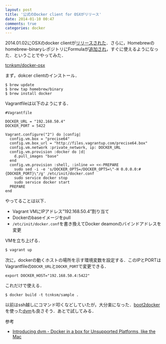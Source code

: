 ```yaml
---
layout: post
title: '公式のDocker client for OSXがリリース'
date: 2014-01-10 00:47
comments: true
categories: docker
---
```


2014.01.02にOSXのdocker clientが[リリースされた](https://github.com/dotcloud/docker/blob/master/CHANGELOG.md#073-2014-01-02)．さらに，Homebrewのhomebrew-binaryレポジトリにFormulaが[追加され](https://github.com/Homebrew/homebrew-binary/commit/9cbb003caab046c36aaa19c01a5357c296306198)，すぐに使えるようになった．ということでやってみた．

[tcnksm/docker-osx](https://github.com/tcnksm/docker-osx)

まず，dokcer clientのインストール．

```
$ brew update
$ brew tap homebrew/binary
$ brew install docker
```

Vagrantfileは以下のようにする．

```
#Vagrantfile

DOCKER_URL = "192.168.50.4"
DOCKER_PORT = 5422

Vagrant.configure("2") do |config|
  config.vm.box = "precise64"
  config.vm.box_url = "http://files.vagrantup.com/precise64.box"
  config.vm.network :private_network, ip: DOCKER_URL
  config.vm.provision :docker do |d|
    d.pull_images "base"
  end
  config.vm.provision :shell, :inline => <<-PREPARE
    sudo sed -i -e 's/DOCKER_OPTS=/DOCKER_OPTS=\"-H 0.0.0.0:#{DOCKER_PORT}\"/g' /etc/init/docker.conf
    sudo service docker stop
    sudo service docker start
  PREPARE
end
```

やってることは以下．

- Vagrant VMにIPアドレス”192.168.50.4”割り当て
- Dockerのbaseイメージをpull
- `/etc/init/docker.conf`を書き換えてDocker deamonのバインドアドレスを変更

VMを立ち上げる．

```bash
$ vagrant up
```

次に，dockerの動くホストの場所を示す環境変数を設定する．このIPとPORTはVagrantfileの`DOCKR_URL`と`DOCKR_PORT`で変更できる．

```
export DOCKER_HOST="192.168.50.4:5422"
```

これだけで使える．

```
$ docker build -t tcnksm/sample .
```

以前はssh越しにコマンド叩くなどしていたが，大分楽になった．[boot2docker](https://github.com/steeve/boot2docker)を使った[dvm](https://github.com/fnichol/dvm)も良さそう．あとで試してみる．

参考

- [Introducing dvm - Docker in a box for Unsupported Platforms, like the Mac](http://hw-ops.com/blog/2014/01/07/introducing-dvm-docker-in-a-box-for-unsupported-platforms/)




